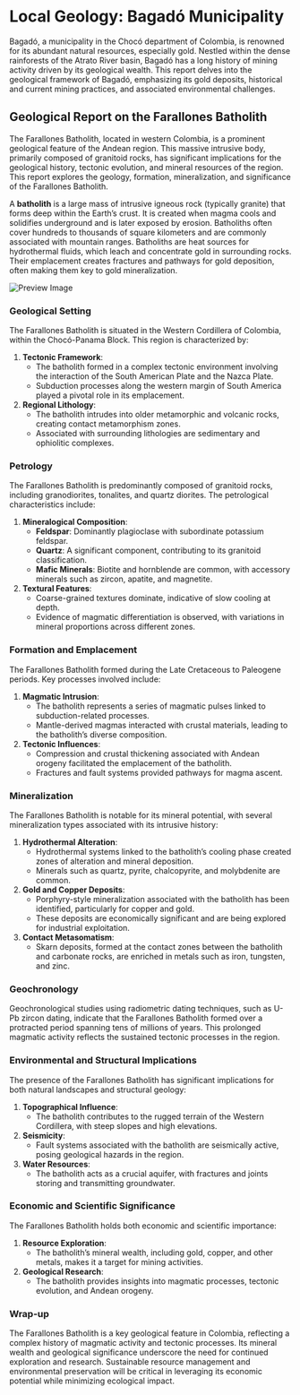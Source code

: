 # Local Geology: **Bagadó Municipality**

Bagadó, a municipality in the Chocó department of Colombia, is renowned for its abundant natural resources, especially gold. Nestled within the dense rainforests of the Atrato River basin, Bagadó has a long history of mining activity driven by its geological wealth. This report delves into the geological framework of Bagadó, emphasizing its gold deposits, historical and current mining practices, and associated environmental challenges.

## Geological Report on the Farallones Batholith

The Farallones Batholith, located in western Colombia, is a prominent geological feature of the Andean region. This massive intrusive body, primarily composed of granitoid rocks, has significant implications for the geological history, tectonic evolution, and mineral resources of the region. This report explores the geology, formation, mineralization, and significance of the Farallones Batholith.

<aside>

A **batholith** is a large mass of intrusive igneous rock (typically granite) that forms deep within the Earth’s crust. It is created when magma cools and solidifies underground and is later exposed by erosion. Batholiths often cover hundreds to thousands of square kilometers and are commonly associated with mountain ranges. Batholiths are heat sources for hydrothermal fluids, which leach and concentrate gold in surrounding rocks. Their emplacement creates fractures and pathways for gold deposition, often making them key to gold mineralization.

</aside>

![Preview Image](https://ucarecdn.com/e50655da-f66a-4eb4-8b07-a3971af9f883/-/preview/1000x474/)


### Geological Setting

The Farallones Batholith is situated in the Western Cordillera of Colombia, within the Chocó-Panama Block. This region is characterized by:

1. **Tectonic Framework**:
    - The batholith formed in a complex tectonic environment involving the interaction of the South American Plate and the Nazca Plate.
    - Subduction processes along the western margin of South America played a pivotal role in its emplacement.
2. **Regional Lithology**:
    - The batholith intrudes into older metamorphic and volcanic rocks, creating contact metamorphism zones.
    - Associated with surrounding lithologies are sedimentary and ophiolitic complexes.

### Petrology

The Farallones Batholith is predominantly composed of granitoid rocks, including granodiorites, tonalites, and quartz diorites. The petrological characteristics include:

1. **Mineralogical Composition**:
    - **Feldspar**: Dominantly plagioclase with subordinate potassium feldspar.
    - **Quartz**: A significant component, contributing to its granitoid classification.
    - **Mafic Minerals**: Biotite and hornblende are common, with accessory minerals such as zircon, apatite, and magnetite.
2. **Textural Features**:
    - Coarse-grained textures dominate, indicative of slow cooling at depth.
    - Evidence of magmatic differentiation is observed, with variations in mineral proportions across different zones.

### Formation and Emplacement

The Farallones Batholith formed during the Late Cretaceous to Paleogene periods. Key processes involved include:

1. **Magmatic Intrusion**:
    - The batholith represents a series of magmatic pulses linked to subduction-related processes.
    - Mantle-derived magmas interacted with crustal materials, leading to the batholith’s diverse composition.
2. **Tectonic Influences**:
    - Compression and crustal thickening associated with Andean orogeny facilitated the emplacement of the batholith.
    - Fractures and fault systems provided pathways for magma ascent.

### Mineralization

The Farallones Batholith is notable for its mineral potential, with several mineralization types associated with its intrusive history:

1. **Hydrothermal Alteration**:
    - Hydrothermal systems linked to the batholith’s cooling phase created zones of alteration and mineral deposition.
    - Minerals such as quartz, pyrite, chalcopyrite, and molybdenite are common.
2. **Gold and Copper Deposits**:
    - Porphyry-style mineralization associated with the batholith has been identified, particularly for copper and gold.
    - These deposits are economically significant and are being explored for industrial exploitation.
3. **Contact Metasomatism**:
    - Skarn deposits, formed at the contact zones between the batholith and carbonate rocks, are enriched in metals such as iron, tungsten, and zinc.

### Geochronology

Geochronological studies using radiometric dating techniques, such as U-Pb zircon dating, indicate that the Farallones Batholith formed over a protracted period spanning tens of millions of years. This prolonged magmatic activity reflects the sustained tectonic processes in the region.

### Environmental and Structural Implications

The presence of the Farallones Batholith has significant implications for both natural landscapes and structural geology:

1. **Topographical Influence**:
    - The batholith contributes to the rugged terrain of the Western Cordillera, with steep slopes and high elevations.
2. **Seismicity**:
    - Fault systems associated with the batholith are seismically active, posing geological hazards in the region.
3. **Water Resources**:
    - The batholith acts as a crucial aquifer, with fractures and joints storing and transmitting groundwater.

### Economic and Scientific Significance

The Farallones Batholith holds both economic and scientific importance:

1. **Resource Exploration**:
    - The batholith’s mineral wealth, including gold, copper, and other metals, makes it a target for mining activities.
2. **Geological Research**:
    - The batholith provides insights into magmatic processes, tectonic evolution, and Andean orogeny.

### Wrap-up

The Farallones Batholith is a key geological feature in Colombia, reflecting a complex history of magmatic activity and tectonic processes. Its mineral wealth and geological significance underscore the need for continued exploration and research. Sustainable resource management and environmental preservation will be critical in leveraging its economic potential while minimizing ecological impact.
